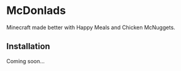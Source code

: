 # McDonlads
Minecraft made better with Happy Meals and Chicken McNuggets.
## Installation
Coming soon...
